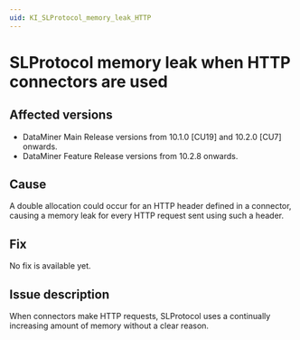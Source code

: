 ```yaml
---
uid: KI_SLProtocol_memory_leak_HTTP
---
```


# SLProtocol memory leak when HTTP connectors are used

## Affected versions

- DataMiner Main Release versions from 10.1.0 [CU19] and 10.2.0 [CU7] onwards.
- DataMiner Feature Release versions from 10.2.8 onwards.

## Cause

A double allocation could occur for an HTTP header defined in a connector, causing a memory leak for every HTTP request sent using such a header.

## Fix

No fix is available yet.

## Issue description

When connectors make HTTP requests, SLProtocol uses a continually increasing amount of memory without a clear reason.
